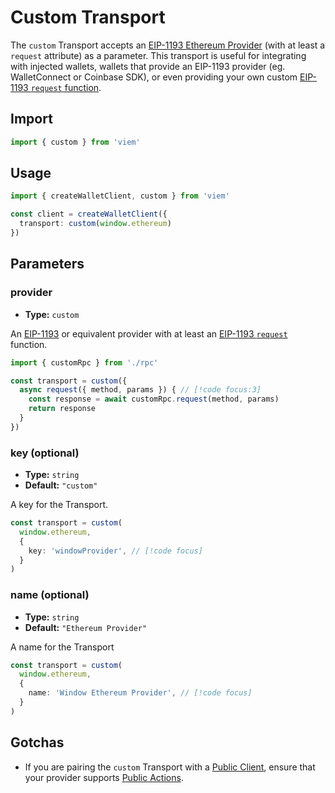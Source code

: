 # Custom Transport

The `custom` Transport accepts an [EIP-1193 Ethereum Provider](https://eips.ethereum.org/EIPS/eip-1193) (with at least a `request` attribute) as a parameter. This transport is useful for integrating with injected wallets, wallets that provide an EIP-1193 provider (eg. WalletConnect or Coinbase SDK), or even providing your own custom [EIP-1193 `request` function](https://eips.ethereum.org/EIPS/eip-1193#request-1).

## Import

```ts
import { custom } from 'viem'
```

## Usage

```ts
import { createWalletClient, custom } from 'viem'

const client = createWalletClient({ 
  transport: custom(window.ethereum)
})
```

## Parameters

### provider

- **Type:** `custom`

An [EIP-1193](https://eips.ethereum.org/EIPS/eip-1193) or equivalent provider with at least an [EIP-1193 `request`](https://eips.ethereum.org/EIPS/eip-1193#request) function.

```ts
import { customRpc } from './rpc'

const transport = custom({
  async request({ method, params }) { // [!code focus:3]
    const response = await customRpc.request(method, params)
    return response
  }
})
```

### key (optional)

- **Type:** `string`
- **Default:** `"custom"`

A key for the Transport.

```ts
const transport = custom(
  window.ethereum,
  { 
    key: 'windowProvider', // [!code focus]
  }
)
```

### name (optional)

- **Type:** `string`
- **Default:** `"Ethereum Provider"`

A name for the Transport

```ts
const transport = custom(
  window.ethereum,
  { 
    name: 'Window Ethereum Provider', // [!code focus]
  }
)
```

## Gotchas

- If you are pairing the `custom` Transport with a [Public Client](/docs/clients/public), ensure that your provider supports [Public Actions](/docs/actions/public/introduction).